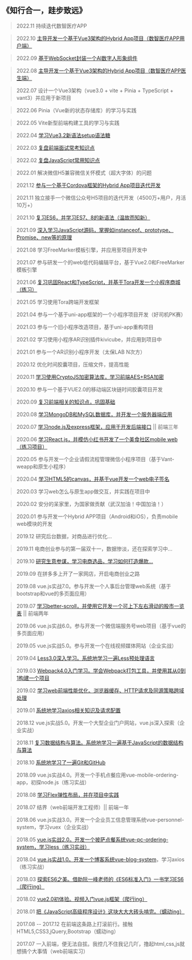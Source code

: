 ﻿## 《知行合一，跬步致远》

> 2022.11 持续迭代数智医疗APP

> 2022.10 [主导开发一个基于Vue3架构的Hybrid App项目（数智医疗APP用户端）](https://github.com/Mr-Wiill/Creater/tree/master/public/1.jpg)

> 2022.09 [基于WebSocket封装一个AI数字人形象组件](https://github.com/Mr-Wiill/Creater/tree/master/public/2.jpg)

> 2022.08 [主导开发一个基于Vue3架构的Hybrid App项目（数智医疗APP医生端）](https://github.com/Mr-Wiill/Creater/tree/master/public/3.jpg)

> 2022.07 设计一个Vue3架构（vue3.0 + vite + Pinia + TypeScript + vant3）并应用于新项目

> 2022.06 Pinia（Vue新的状态存储库）的学习与实践

> 2022.05 Vite新型前端构建工具的学习与实践

> 2022.04 [学习Vue3.2新语法setup语法糖](https://blog.csdn.net/mr_javascript/category_11795778.html)

> 2022.03 [复盘前端面试常考知识点](https://github.com/Mr-Wiill/Creater/tree/master/interview)

> 2022.02 [复盘JavaScript常用知识点](https://github.com/Mr-Wiill/Creater/tree/master/JavaScript)

> 2022.01 解决微信H5兼容微信关怀模式（超大字体）的问题

> 2021.12 [参与一个基于Cordova框架的Hybrid App项目迭代开发](https://github.com/Mr-Wiill/cordova-demo)

> 2021.11 独立接手一个微信公众号H5项目的迭代开发（4500万+用户，月活10万+）

> 2021.10 [复习ES6，并学习ES7、8的新语法（温故而知新）](https://github.com/Mr-Wiill/Creater/tree/v2021/ES6%E3%80%817%E3%80%818)

> 2021.09 [深入学习JavaScript源码，掌握如instanceof、prototype、Promise、new等的原理](https://github.com/Mr-Wiill/Creater/blob/v2021/prototype/test.ts)

> 2021.08 学习FreeMarker模板引擎，并应用至项目开发中

> 2021.07 参与研发一个的web低代码编辑平台，基于Vue2.0和FreeMarker模板引擎

> 2021.06 [复习巩固React和TypeScript，并基于Tora开发一个小程序商城（练习）](https://github.com/Mr-Wiill/mini-mall-app)

> 2021.05 学习使用Tora跨端开发框架

> 2021.04 参与一个基于uni-app框架的一个小程序项目开发（好司机PK赛）

> 2021.03 参与一个旧小程序改造项目，基于uni-app重构项目

> 2021.02 学习使用小程序AR识别插件kivicube，并应用到项目中

> 2021.01 参与一个AR识别小程序开发（太保LAB N次方）

> 2020.12 优化时间胶囊项目，压缩文件，提高性能

> 2020.11 [学习使用CryptoJS加密算法库，学习前端AES+RSA加密](https://github.com/Mr-Wiill/Creater/blob/v2021/CryptoJS/aes.js)

> 2020.10 参与一个基于VUE2.0的移动端区块链时间胶囊项目开发

> 2020.09 [复习前端相关的知识点，巩固基础](https://github.com/Mr-Wiill/Creater/tree/v2021/points)

> 2020.08 [学习MongoDB和MySQL数据库，并开发一个服务器端应用](https://github.com/Mr-Wiill/Creater/tree/v2020/MongoDB)

> 2020.07 [学习node.js及express框架，应用于开发后端接口](https://github.com/Mr-Wiill/node-server-app) || 前端三年

> 2020.06 [学习React.js，并模仿小红书开发了一个美食社区mobile web（练习项目）](https://github.com/Mr-Wiill/react-foods-community-app)

> 2020.05 参与开发一个企业请假流程管理微信小程序项目（基于Vant-weapp和原生小程序）

> 2020.04 [学习HTML5的canvas，并基于vue开发一个web电子签名](https://github.com/Mr-Wiill/web/blob/master/electronic-signature/qianming.vue)

> 2020.03 学习web怎么与原生app做交互，并实践在项目中

> 2020.02 安分的呆家里，为国家做贡献（武汉加油！中国加油！）

> 2020.01 参与开发一个Hybrid APP项目（Android和iOS），负责mobile web模块的开发

> 2019.12 研究后台数据，对商品进行优化...

> 2019.11 电商创业参与的第一届双十一，数据惨淡，还在探索学习中...

> 2019.10 [研究生意参谋，学习电商选品，学习如何打造爆款...](https://github.com/Mr-Wiill/Creater/tree/v2019/%E5%95%86%E4%B8%9A%E7%A0%94%E7%A9%B6%E6%8A%A5%E5%91%8A)

> 2019.09 在拼多多上开了一家网店，开启电商创业之路

> 2019.08 vue.js实战7.0。参与开发一个人事后台管理web系统（基于bootstrap和vue的多页面应用）

> 2019.07 [学习better-scroll，并使用它开发一个可上下左右滑动的股市一览表](https://github.com/Mr-Wiill/Creater/tree/v2019/better-scroll) || 前端两年

> 2019.06 vue.js实战6.0。参与开发一个微信端服务号web项目（基于vue的多页面应用）

> 2019.05 vue.js实战5.0。参与开发一个在线视频媒体网站（企业实战）

> 2019.04 [Less3.0深入学习。系统地学习一遍Less预处理语言](https://github.com/Mr-Wiill/Creater/tree/v2019/Less3.0)

> 2019.03 [Webpack4.0入门学习。学会Webpack打包工具，并使用其从0到1构建一个项目](https://github.com/Mr-Wiill/Creater/tree/v2019/Webpack4.0)

> 2019.02 [学习web前端性能优化、浏览器缓存、HTTP请求及同源策略跨域处理](https://github.com/Mr-Wiill/Creater/blob/v2019/http%E8%B7%A8%E5%9F%9F/%E5%90%8C%E6%BA%90%E7%AD%96%E7%95%A5%26%E8%A7%A3%E5%86%B3%E8%B7%A8%E5%9F%9F.txt)

> 2019.01 [系统地学习axios相关知识及请求配置](https://github.com/Mr-Wiill/Creater/tree/v2019/axios)

> 2018.12 vue.js实战5.0。开发一个大型企业门户网站，vue.js深入探索（企业实战）

> 2018.11 [复习数据结构与算法。系统地学习一遍基于JavaScript的数据结构与算法](https://github.com/Mr-Wiill/Creater/tree/v2018/JS%E6%95%B0%E6%8D%AE%E7%BB%93%E6%9E%84%E4%B8%8E%E7%AE%97%E6%B3%95)

> 2018.10 [系统地学习了一遍Git和GitHub](https://github.com/Mr-Wiill/Creater/blob/v2018/Git/Git%E5%B8%B8%E7%94%A8%E5%91%BD%E4%BB%A4%E7%AC%A6) 

> 2018.09 vue.js实战4.0。开发一个手机点餐应用vue-mobile-ordering-app，初探node.js（练习实战）

> 2018.08 [学习Flex弹性布局，并在项目中实践](https://github.com/Mr-Wiill/Creater/tree/v2018/Flex%E5%B8%83%E5%B1%80)

> 2018.07 结界（web前端开发工程师）|| 前端一年

> 2018.06 vue.js实战3.0。开发一个企业员工信息管理系统vue-personnel-system，学习vuex（企业实战）

> 2018.05 [vue.js实战2.0。开发一个披萨点餐系统vue-pc-ordering-system，学习less（练习实战）](https://github.com/Mr-Wiill/vue-shopping-web)

> 2018.04 [vue.js实战1.0。开发一个博客系统vue-blog-system](https://github.com/Mr-Wiill/vue-blog-web)，学习axios（练习实战）

> 2018.03 [探索ES6之美。借助阮一峰老师的《ES6标准入门》一书学习ES6（爬行ing）](https://github.com/Mr-Wiill/Creater/tree/v2018/JavaScript/ECMAScript%206)

> 2018.02 [vue2.0初体验。视频入门vue.js框架（爬行ing）](https://github.com/Mr-Wiill/Creater/tree/v2018/Vue.js/Vue2.0%E6%95%99%E7%A8%8B)

> 2018.01 [把《JavaScript高级程序设计》这块大大大砖头啃完。（蠕动ing）](https://github.com/Mr-Wiill/Creater/tree/v2018/JavaScript)

> 2017.08 -- 2017.12 在前端这条路上打滚前行。接触HTML5,CSS3,jQuery,Bootstrap（蠕动ing）

> 2017.07 一入前端，便无法自拔。我控几不住我记几吖，撸起html,css,js就想搞个大事情（web前端实习）
